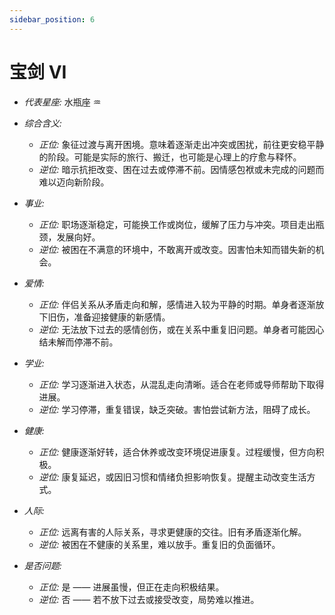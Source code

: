 ```yaml
---
sidebar_position: 6
---
```


# 宝剑 VI

- *代表星座:* 水瓶座 ♒️
- *综合含义:* 
  - *正位:* 象征过渡与离开困境。意味着逐渐走出冲突或困扰，前往更安稳平静的阶段。可能是实际的旅行、搬迁，也可能是心理上的疗愈与释怀。
  - *逆位:* 暗示抗拒改变、困在过去或停滞不前。因情感包袱或未完成的问题而难以迈向新阶段。
    
- *事业:* 
  - *正位:* 职场逐渐稳定，可能换工作或岗位，缓解了压力与冲突。项目走出瓶颈，发展向好。
  - *逆位:* 被困在不满意的环境中，不敢离开或改变。因害怕未知而错失新的机会。
    
- *爱情:* 
  - *正位:* 伴侣关系从矛盾走向和解，感情进入较为平静的时期。单身者逐渐放下旧伤，准备迎接健康的新感情。
  - *逆位:* 无法放下过去的感情创伤，或在关系中重复旧问题。单身者可能因心结未解而停滞不前。
    
- *学业:* 
  - *正位:* 学习逐渐进入状态，从混乱走向清晰。适合在老师或导师帮助下取得进展。
  - *逆位:* 学习停滞，重复错误，缺乏突破。害怕尝试新方法，阻碍了成长。
    
- *健康:* 
  - *正位:* 健康逐渐好转，适合休养或改变环境促进康复。过程缓慢，但方向积极。
  - *逆位:* 康复延迟，或因旧习惯和情绪负担影响恢复。提醒主动改变生活方式。
    
- *人际:* 
  - *正位:* 远离有害的人际关系，寻求更健康的交往。旧有矛盾逐渐化解。
  - *逆位:* 被困在不健康的关系里，难以放手。重复旧的负面循环。

    
- *是否问题:* 
  - *正位:* 是 —— 进展虽慢，但正在走向积极结果。
  - *逆位:* 否 —— 若不放下过去或接受改变，局势难以推进。
